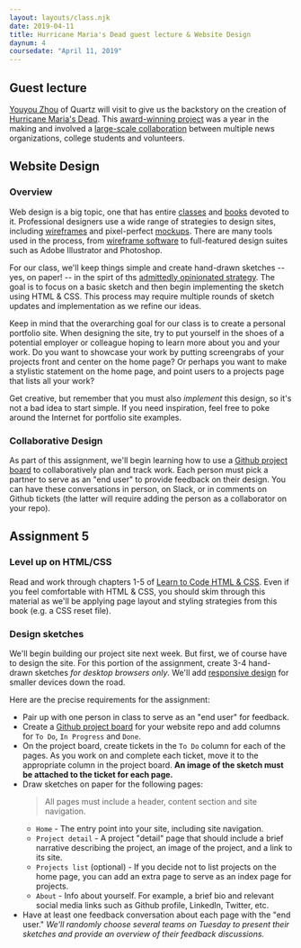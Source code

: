 ```yaml
---
layout: layouts/class.njk
date: 2019-04-11
title: Hurricane Maria's Dead guest lecture & Website Design
daynum: 4
coursedate: "April 11, 2019"
---
```


## Guest lecture

[Youyou Zhou] of Quartz will visit to give us the backstory on the creation of [Hurricane Maria's Dead](https://hurricanemariasdead.com/). This [award-winning project][] was a year in the making and involved a [large-scale collaboration](https://hurricanemariasdead.com/about.html) between multiple news organizations, college students and volunteers.

[Youyou Zhou]: https://qz.com/author/yzhouqz/
[award-winning project]: https://www.ire.org/archives/36072

## Website Design

### Overview

Web design is a big topic, one that has entire [classes][] and [books][] devoted to it. Professional designers use a wide range of strategies to design sites, including [wireframes][] and pixel-perfect [mockups][]. There are many tools used in the process, from [wireframe software][] to full-featured design suites such as Adobe Illustrator and Photoshop. 

For our class, we'll keep things simple and create hand-drawn sketches -- yes, on paper! -- in the spirt of ths [admittedly opinionated strategy][]. The goal is to focus on a basic sketch and then begin implementing the sketch using HTML & CSS. This process may require multiple rounds of sketch updates and implementation as we refine our ideas.

Keep in mind that the overarching goal for our class is to create a personal portfolio site. When designing the site, try to put yourself in the shoes of a potential employer or colleague hoping to learn more about you and your work. Do you want to showcase your work by putting screengrabs of your projects front and center on the home page? Or perhaps you want to make a stylistic statement on the home page, and point users to a projects page that lists all your work? 

Get creative, but remember that you must also *implement* this design, so it's not a bad idea to start simple. If you need inspiration, feel free to poke around the Internet for portfolio site examples.

### Collaborative Design

As part of this assignment, we'll begin learning how to use a [Github project board][] to collaboratively plan and track work. Each person must pick a partner to serve as an "end user" to provide feedback on their design. You can have these conversations in person, on Slack, or in comments on Github tickets (the latter will require adding the person as a collaborator on your repo).

[classes]: https://resources.journalismdesign.com/syllabi
[books]: https://designforhackers.com/blog/best-web-design-books/
[wireframes]: https://en.wikipedia.org/wiki/
[wireframe software]: https://www.creativebloq.com/wireframes/top-wireframing-tools-11121302
[mockups]: https://www.quora.com/What-is-a-website-mockup-design
[admittedly opinionated strategy]: https://signalvnoise.com/posts/1061-why-we-skip-photoshop
[Github project board]: https://help.github.com/en/articles/about-project-boards


## Assignment 5

### Level up on HTML/CSS

Read and work through chapters 1-5 of [Learn to Code HTML & CSS][]. Even if you feel comfortable with HTML & CSS, you should skim through this material as we'll be applying page layout and styling strategies from this book (e.g. a CSS reset file). 

### Design sketches

We'll begin building our project site next week. But first, we of course have to design the site.
For this portion of the assignment, create 3-4 hand-drawn sketches *for desktop browsers only*. We'll add [responsive design][] for smaller devices down the road.

Here are the precise requirements for the assignment:

* Pair up with one person in class to serve as an "end user" for feedback.
* Create a [Github project board][] for your website repo and add columns for `To Do`, `In Progress` and `Done`.
* On the project board, create tickets in the `To Do` column for each of the pages. As you work on and complete each ticket, move it to the appropriate column in the project board. **An image of the sketch must be attached to the ticket for each page.**
* Draw sketches on paper for the following pages:
  > All pages must include a header, content section and site navigation.
  * `Home` - The entry point into your site, including site navigation.
  * `Project detail` - A project "detail" page that should include a brief narrative describing the project, an image of the project, and a link to its site.
  * `Projects list` (optional) - If you decide not to list projects on the home page, you can add an extra page to serve as an index page for projects.
  * `About` - Info about yourself. For example, a brief bio and relevant social media links such as Github profile, LinkedIn, Twitter, etc.
* Have at least one feedback conversation about each page with the "end user." *We'll randomly choose several teams on Tuesday to present their sketches and provide an overview of their feedback discussions.*

[Learn to Code HTML & CSS]: https://learn.shayhowe.com/
[responsive design]: https://learn.shayhowe.com/advanced-html-css/responsive-web-design/